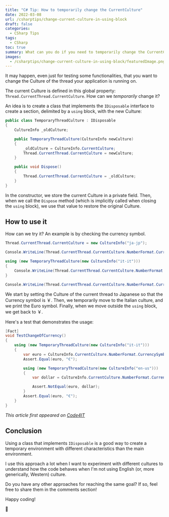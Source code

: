 ```yaml
---
title: "C# Tip: How to temporarily change the CurrentCulture"
date: 2022-03-08
url: /csharptips/change-current-culture-in-using-block
draft: false
categories:
  - CSharp Tips
tags:
  - CSharp
toc: true
summary: What can you do if you need to temporarily change the CurrentCulture in C#?
images:
  - /csharptips/change-current-culture-in-using-block/featuredImage.png
---
```


It may happen, even just for testing some functionalities, that you want to change the Culture of the thread your application is running on.

The current Culture is defined in this global property: `Thread.CurrentThread.CurrentCulture`. How can we _temporarily_ change it?

An idea is to create a class that implements the `IDisposable` interface to create a section, delimited by a `using` block, with the new Culture:

```cs
public class TemporaryThreadCulture : IDisposable
{
	CultureInfo _oldCulture;

	public TemporaryThreadCulture(CultureInfo newCulture)
	{
		_oldCulture = CultureInfo.CurrentCulture;
		Thread.CurrentThread.CurrentCulture = newCulture;
	}

	public void Dispose()
	{
		Thread.CurrentThread.CurrentCulture = _oldCulture;
	}
}
```

In the constructor, we store the current Culture in a private field. Then, when we call the `Dispose` method (which is implicitly called when closing the `using` block), we use that value to restore the original Culture.

## How to use it

How can we try it? An example is by checking the currency symbol.

```cs
Thread.CurrentThread.CurrentCulture = new CultureInfo("ja-jp");

Console.WriteLine(Thread.CurrentThread.CurrentCulture.NumberFormat.CurrencySymbol); //￥

using (new TemporaryThreadCulture(new CultureInfo("it-it")))
{
	Console.WriteLine(Thread.CurrentThread.CurrentCulture.NumberFormat.CurrencySymbol);//€
}

Console.WriteLine(Thread.CurrentThread.CurrentCulture.NumberFormat.CurrencySymbol); //￥
```

We start by setting the Culture of the current thread to Japanese so that the Currency symbol is ￥. Then, we temporarily move to the Italian culture, and we print the Euro symbol. Finally, when we move outside the `using` block, we get back to ￥.

Here's a test that demonstrates the usage:

```cs
[Fact]
void TestChangeOfCurrency()
{
	using (new TemporaryThreadCulture(new CultureInfo("it-it")))
	{
		var euro = CultureInfo.CurrentCulture.NumberFormat.CurrencySymbol;
		Assert.Equal(euro, "€");

		using (new TemporaryThreadCulture(new CultureInfo("en-us")))
		{
			var dollar = CultureInfo.CurrentCulture.NumberFormat.CurrencySymbol;

			Assert.NotEqual(euro, dollar);
		}
		Assert.Equal(euro, "€");
	}
}
```

_This article first appeared on [Code4IT](https://www.code4it.dev/)_

## Conclusion

Using a class that implements `IDisposable` is a good way to create a temporary environment with different characteristics than the main environment.

I use this approach a lot when I want to experiment with different cultures to understand how the code behaves when I'm not using English (or, more generically, Western) culture.

Do you have any other approaches for reaching the same goal? If so, feel free to share them in the comments section!

Happy coding!

🐧
